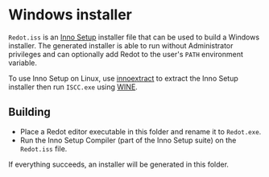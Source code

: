 # Windows installer

`Redot.iss` is an [Inno Setup](https://jrsoftware.org/isinfo.php) installer file
that can be used to build a Windows installer. The generated installer is able
to run without Administrator privileges and can optionally add Redot to the
user's `PATH` environment variable.

To use Inno Setup on Linux, use [innoextract](https://constexpr.org/innoextract/)
to extract the Inno Setup installer then run `ISCC.exe` using
[WINE](https://www.winehq.org/).

## Building

- Place a Redot editor executable in this folder and rename it to `Redot.exe`.
- Run the Inno Setup Compiler (part of the Inno Setup suite) on the `Redot.iss` file.

If everything succeeds, an installer will be generated in this folder.

